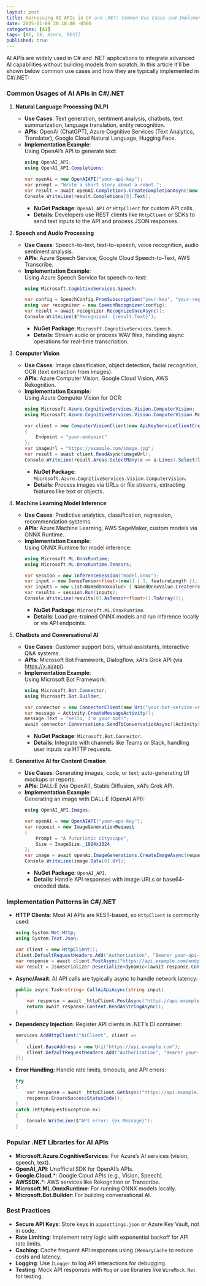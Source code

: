 ```yaml
---
layout: post
title: Harnessing AI APIs in C# and .NET: Common Use Cases and Implementation Guide
date: 2025-01-09 20:18:00 -0500
categories: [AI]
tags: [AI, C#, Azure, REST]
published: true
---
```


AI APIs are widely used in C# and .NET applications to integrate advanced AI capabilities without building models from scratch. In this article it'll be shown below common use cases and how they are typically implemented in C#/.NET:

### Common Usages of AI APIs in C#/.NET

1. **Natural Language Processing (NLP)**  
   - **Use Cases**: Text generation, sentiment analysis, chatbots, text summarization, language translation, entity recognition.  
   - **APIs**: OpenAI (ChatGPT), Azure Cognitive Services (Text Analytics, Translator), Google Cloud Natural Language, Hugging Face.  
   - **Implementation Example**:  
     Using OpenAI’s API to generate text:
     ```csharp
     using OpenAI_API;
     using OpenAI_API.Completions;

     var openAi = new OpenAIAPI("your-api-key");
     var prompt = "Write a short story about a robot.";
     var result = await openAi.Completions.CreateCompletionAsync(new CompletionRequest(prompt, model: "text-davinci-003", max_tokens: 200));
     Console.WriteLine(result.Completions[0].Text);
     ```
     - **NuGet Package**: `OpenAI_API` or `HttpClient` for custom API calls.  
     - **Details**: Developers use REST clients like `HttpClient` or SDKs to send text inputs to the API and process JSON responses.

2. **Speech and Audio Processing**  
   - **Use Cases**: Speech-to-text, text-to-speech, voice recognition, audio sentiment analysis.  
   - **APIs**: Azure Speech Service, Google Cloud Speech-to-Text, AWS Transcribe.  
   - **Implementation Example**:  
     Using Azure Speech Service for speech-to-text:
     ```csharp
     using Microsoft.CognitiveServices.Speech;

     var config = SpeechConfig.FromSubscription("your-key", "your-region");
     using var recognizer = new SpeechRecognizer(config);
     var result = await recognizer.RecognizeOnceAsync();
     Console.WriteLine($"Recognized: {result.Text}");
     ```
     - **NuGet Package**: `Microsoft.CognitiveServices.Speech`.  
     - **Details**: Stream audio or process WAV files, handling async operations for real-time transcription.

3. **Computer Vision**  
   - **Use Cases**: Image classification, object detection, facial recognition, OCR (text extraction from images).  
   - **APIs**: Azure Computer Vision, Google Cloud Vision, AWS Rekognition.  
   - **Implementation Example**:  
     Using Azure Computer Vision for OCR:
     ```csharp
     using Microsoft.Azure.CognitiveServices.Vision.ComputerVision;
     using Microsoft.Azure.CognitiveServices.Vision.ComputerVision.Models;

     var client = new ComputerVisionClient(new ApiKeyServiceClientCredentials("your-key"))
     {
         Endpoint = "your-endpoint"
     };
     var imageUrl = "https://example.com/image.jpg";
     var result = await client.ReadAsync(imageUrl);
     Console.WriteLine(result.Areas.SelectMany(a => a.Lines).Select(l => l.Text));
     ```
     - **NuGet Package**: `Microsoft.Azure.CognitiveServices.Vision.ComputerVision`.  
     - **Details**: Process images via URLs or file streams, extracting features like text or objects.

4. **Machine Learning Model Inference**  
   - **Use Cases**: Predictive analytics, classification, regression, recommendation systems.  
   - **APIs**: Azure Machine Learning, AWS SageMaker, custom models via ONNX Runtime.  
   - **Implementation Example**:  
     Using ONNX Runtime for model inference:
     ```csharp
     using Microsoft.ML.OnnxRuntime;
     using Microsoft.ML.OnnxRuntime.Tensors;

     var session = new InferenceSession("model.onnx");
     var input = new DenseTensor<float>(new[] { 1, featureLength });
     var inputs = new List<NamedOnnxValue> { NamedOnnxValue.CreateFromTensor("input", input) };
     var results = session.Run(inputs);
     Console.WriteLine(results[0].AsTensor<float>().ToArray());
     ```
     - **NuGet Package**: `Microsoft.ML.OnnxRuntime`.  
     - **Details**: Load pre-trained ONNX models and run inference locally or via API endpoints.

5. **Chatbots and Conversational AI**  
   - **Use Cases**: Customer support bots, virtual assistants, interactive Q&A systems.  
   - **APIs**: Microsoft Bot Framework, Dialogflow, xAI’s Grok API (via https://x.ai/api).  
   - **Implementation Example**:  
     Using Microsoft Bot Framework:
     ```csharp
     using Microsoft.Bot.Connector;
     using Microsoft.Bot.Builder;

     var connector = new ConnectorClient(new Uri("your-bot-service-url"), "your-app-id", "your-app-password");
     var message = Activity.CreateMessageActivity();
     message.Text = "Hello, I'm your bot!";
     await connector.Conversations.SendToConversationAsync((Activity)message);
     ```
     - **NuGet Package**: `Microsoft.Bot.Connector`.  
     - **Details**: Integrate with channels like Teams or Slack, handling user inputs via HTTP requests.

6. **Generative AI for Content Creation**  
   - **Use Cases**: Generating images, code, or text; auto-generating UI mockups or reports.  
   - **APIs**: DALL·E (via OpenAI), Stable Diffusion, xAI’s Grok API.  
   - **Implementation Example**:  
     Generating an image with DALL·E (OpenAI API):
     ```csharp
     using OpenAI_API.Images;

     var openAi = new OpenAIAPI("your-api-key");
     var request = new ImageGenerationRequest
     {
         Prompt = "A futuristic cityscape",
         Size = ImageSize._1024x1024
     };
     var image = await openAi.ImageGenerations.CreateImageAsync(request);
     Console.WriteLine(image.Data[0].Url);
     ```
     - **NuGet Package**: `OpenAI_API`.  
     - **Details**: Handle API responses with image URLs or base64-encoded data.

### Implementation Patterns in C#/.NET
- **HTTP Clients**: Most AI APIs are REST-based, so `HttpClient` is commonly used:
  ```csharp
  using System.Net.Http;
  using System.Text.Json;

  var client = new HttpClient();
  client.DefaultRequestHeaders.Add("Authorization", "Bearer your-api-key");
  var response = await client.PostAsync("https://api.example.com/endpoint", new StringContent(JsonSerializer.Serialize(new { prompt = "Hello" }), Encoding.UTF8, "application/json"));
  var result = JsonSerializer.Deserialize<dynamic>(await response.Content.ReadAsStringAsync());
  ```
- **Async/Await**: AI API calls are typically async to handle network latency:
  ```csharp
  public async Task<string> CallAiApiAsync(string input)
  {
      var response = await _httpClient.PostAsync("https://api.example.com", new StringContent(input));
      return await response.Content.ReadAsStringAsync();
  }
  ```
- **Dependency Injection**: Register API clients in .NET’s DI container:
  ```csharp
  services.AddHttpClient("AiClient", client =>
  {
      client.BaseAddress = new Uri("https://api.example.com");
      client.DefaultRequestHeaders.Add("Authorization", "Bearer your-api-key");
  });
  ```
- **Error Handling**: Handle rate limits, timeouts, and API errors:
  ```csharp
  try
  {
      var response = await _httpClient.GetAsync("https://api.example.com");
      response.EnsureSuccessStatusCode();
  }
  catch (HttpRequestException ex)
  {
      Console.WriteLine($"API error: {ex.Message}");
  }
  ```

### Popular .NET Libraries for AI APIs
- **Microsoft.Azure.CognitiveServices**: For Azure’s AI services (vision, speech, text).  
- **OpenAI_API**: Unofficial SDK for OpenAI’s APIs.  
- **Google.Cloud.***: Google Cloud APIs (e.g., Vision, Speech).  
- **AWSSDK.***: AWS services like Rekognition or Transcribe.  
- **Microsoft.ML.OnnxRuntime**: For running ONNX models locally.  
- **Microsoft.Bot.Builder**: For building conversational AI.  

### Best Practices
- **Secure API Keys**: Store keys in `appsettings.json` or Azure Key Vault, not in code.  
- **Rate Limiting**: Implement retry logic with exponential backoff for API rate limits.  
- **Caching**: Cache frequent API responses using `IMemoryCache` to reduce costs and latency.  
- **Logging**: Use `ILogger` to log API interactions for debugging.  
- **Testing**: Mock API responses with `Moq` or use libraries like `WireMock.Net` for testing.
